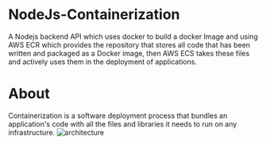 # NodeJs-Containerization
A Nodejs backend API which uses docker to build a docker Image and using AWS ECR which provides the repository that stores all code that has been written and packaged as a Docker image, then AWS ECS takes these files and actively uses them in the deployment of applications.
# About
Containerization is a software deployment process that bundles an application's code with all the files and libraries it needs to run on any infrastructure.
![architecture](https://github.com/kewalkhondekar25/NodeJs-Containerization/assets/121751972/9d4c7419-db55-41b1-96b9-bef86d9f83ef)
